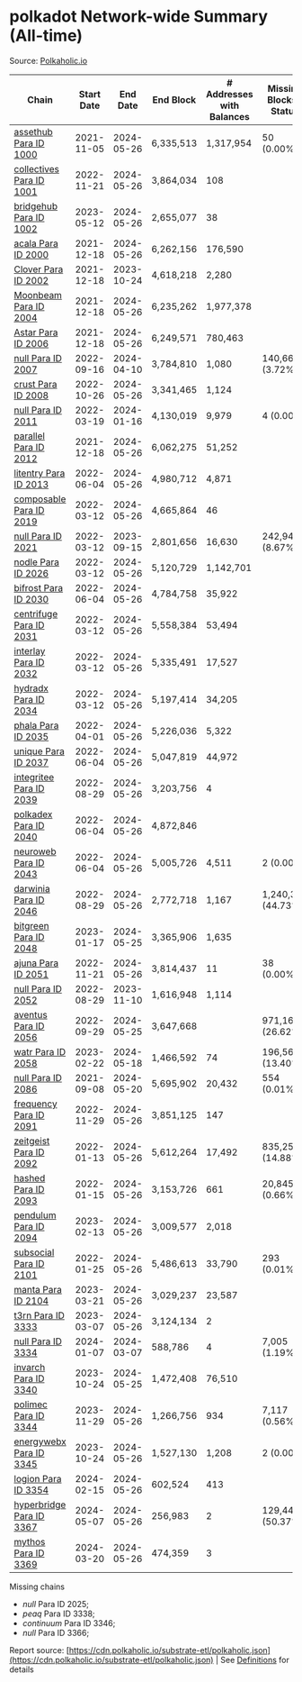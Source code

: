 # polkadot Network-wide Summary (All-time)

Source: [Polkaholic.io](https://polkaholic.io)


| Chain            | Start Date | End Date | End Block | # Addresses with Balances | Missing Blocks / Status |
| ---------------- | ---------- | ---------| --------- | ------------------------- | ----------------------- |
| [assethub Para ID 1000](/polkadot/1000-assethub) | 2021-11-05 | 2024-05-26 | 6,335,513 |  1,317,954 | 50 (0.00%)  |
| [collectives Para ID 1001](/polkadot/1001-collectives) | 2022-11-21 | 2024-05-26 | 3,864,034 |  108 |    |
| [bridgehub Para ID 1002](/polkadot/1002-bridgehub) | 2023-05-12 | 2024-05-26 | 2,655,077 |  38 |    |
| [acala Para ID 2000](/polkadot/2000-acala) | 2021-12-18 | 2024-05-26 | 6,262,156 |  176,590 |    |
| [Clover Para ID 2002](/polkadot/2002-clover) | 2021-12-18 | 2023-10-24 | 4,618,218 |  2,280 |    |
| [Moonbeam Para ID 2004](/polkadot/2004-moonbeam) | 2021-12-18 | 2024-05-26 | 6,235,262 |  1,977,378 |    |
| [Astar Para ID 2006](/polkadot/2006-astar) | 2021-12-18 | 2024-05-26 | 6,249,571 |  780,463 |    |
| [null Para ID 2007](/polkadot/2007-kapex) | 2022-09-16 | 2024-04-10 | 3,784,810 |  1,080 | 140,668 (3.72%)  |
| [crust Para ID 2008](/polkadot/2008-crust) | 2022-10-26 | 2024-05-26 | 3,341,465 |  1,124 |    |
| [null Para ID 2011](/polkadot/2011-equilibrium) | 2022-03-19 | 2024-01-16 | 4,130,019 |  9,979 | 4 (0.00%)  |
| [parallel Para ID 2012](/polkadot/2012-parallel) | 2021-12-18 | 2024-05-26 | 6,062,275 |  51,252 |    |
| [litentry Para ID 2013](/polkadot/2013-litentry) | 2022-06-04 | 2024-05-26 | 4,980,712 |  4,871 |    |
| [composable Para ID 2019](/polkadot/2019-composable) | 2022-03-12 | 2024-05-26 | 4,665,864 |  46 |    |
| [null Para ID 2021](/polkadot/2021-efinity) | 2022-03-12 | 2023-09-15 | 2,801,656 |  16,630 | 242,949 (8.67%)  |
| [nodle Para ID 2026](/polkadot/2026-nodle) | 2022-03-12 | 2024-05-26 | 5,120,729 |  1,142,701 |    |
| [bifrost Para ID 2030](/polkadot/2030-bifrost) | 2022-06-04 | 2024-05-26 | 4,784,758 |  35,922 |    |
| [centrifuge Para ID 2031](/polkadot/2031-centrifuge) | 2022-03-12 | 2024-05-26 | 5,558,384 |  53,494 |    |
| [interlay Para ID 2032](/polkadot/2032-interlay) | 2022-03-12 | 2024-05-26 | 5,335,491 |  17,527 |    |
| [hydradx Para ID 2034](/polkadot/2034-hydradx) | 2022-03-12 | 2024-05-26 | 5,197,414 |  34,205 |    |
| [phala Para ID 2035](/polkadot/2035-phala) | 2022-04-01 | 2024-05-26 | 5,226,036 |  5,322 |    |
| [unique Para ID 2037](/polkadot/2037-unique) | 2022-06-04 | 2024-05-26 | 5,047,819 |  44,972 |    |
| [integritee Para ID 2039](/polkadot/2039-integritee) | 2022-08-29 | 2024-05-26 | 3,203,756 |  4 |    |
| [polkadex Para ID 2040](/polkadot/2040-polkadex) | 2022-06-04 | 2024-05-26 | 4,872,846 |   |    |
| [neuroweb Para ID 2043](/polkadot/2043-neuroweb) | 2022-06-04 | 2024-05-26 | 5,005,726 |  4,511 | 2 (0.00%)  |
| [darwinia Para ID 2046](/polkadot/2046-darwinia) | 2022-08-29 | 2024-05-26 | 2,772,718 |  1,167 | 1,240,326 (44.73%)  |
| [bitgreen Para ID 2048](/polkadot/2048-bitgreen) | 2023-01-17 | 2024-05-25 | 3,365,906 |  1,635 |    |
| [ajuna Para ID 2051](/polkadot/2051-ajuna) | 2022-11-21 | 2024-05-26 | 3,814,437 |  11 | 38 (0.00%)  |
| [null Para ID 2052](/polkadot/2052-polkadot-parathread-2052) | 2022-08-29 | 2023-11-10 | 1,616,948 |  1,114 |    |
| [aventus Para ID 2056](/polkadot/2056-aventus) | 2022-09-29 | 2024-05-25 | 3,647,668 |   | 971,161 (26.62%)  |
| [watr Para ID 2058](/polkadot/2058-watr) | 2023-02-22 | 2024-05-18 | 1,466,592 |  74 | 196,567 (13.40%)  |
| [null Para ID 2086](/polkadot/2086-kilt) | 2021-09-08 | 2024-05-20 | 5,695,902 |  20,432 | 554 (0.01%)  |
| [frequency Para ID 2091](/polkadot/2091-frequency) | 2022-11-29 | 2024-05-26 | 3,851,125 |  147 |    |
| [zeitgeist Para ID 2092](/polkadot/2092-zeitgeist) | 2022-01-13 | 2024-05-26 | 5,612,264 |  17,492 | 835,250 (14.88%)  |
| [hashed Para ID 2093](/polkadot/2093-hashed) | 2022-01-15 | 2024-05-26 | 3,153,726 |  661 | 20,845 (0.66%)  |
| [pendulum Para ID 2094](/polkadot/2094-pendulum) | 2023-02-13 | 2024-05-26 | 3,009,577 |  2,018 |    |
| [subsocial Para ID 2101](/polkadot/2101-subsocial) | 2022-01-25 | 2024-05-26 | 5,486,613 |  33,790 | 293 (0.01%)  |
| [manta Para ID 2104](/polkadot/2104-manta) | 2023-03-21 | 2024-05-26 | 3,029,237 |  23,587 |    |
| [t3rn Para ID 3333](/polkadot/3333-t3rn) | 2023-03-07 | 2024-05-26 | 3,124,134 |  2 |    |
| [null Para ID 3334](/polkadot/3334-polkadot-parathread-3334) | 2024-01-07 | 2024-03-07 | 588,786 |  4 | 7,005 (1.19%)  |
| [invarch Para ID 3340](/polkadot/3340-invarch) | 2023-10-24 | 2024-05-25 | 1,472,408 |  76,510 |    |
| [polimec Para ID 3344](/polkadot/3344-polimec) | 2023-11-29 | 2024-05-26 | 1,266,756 |  934 | 7,117 (0.56%)  |
| [energywebx Para ID 3345](/polkadot/3345-energywebx) | 2023-10-24 | 2024-05-26 | 1,527,130 |  1,208 | 2 (0.00%)  |
| [logion Para ID 3354](/polkadot/3354-logion) | 2024-02-15 | 2024-05-26 | 602,524 |  413 |    |
| [hyperbridge Para ID 3367](/polkadot/3367-hyperbridge) | 2024-05-07 | 2024-05-26 | 256,983 |  2 | 129,443 (50.37%)  |
| [mythos Para ID 3369](/polkadot/3369-mythos) | 2024-03-20 | 2024-05-26 | 474,359 |  3 |    |

Missing chains


* *null* Para ID 2025; 
* *peaq* Para ID 3338; 
* *continuum* Para ID 3346; 
* *null* Para ID 3366; 

Report source: [https://cdn.polkaholic.io/substrate-etl/polkaholic.json](https://cdn.polkaholic.io/substrate-etl/polkaholic.json) | See [Definitions](/DEFINITIONS.md) for details
